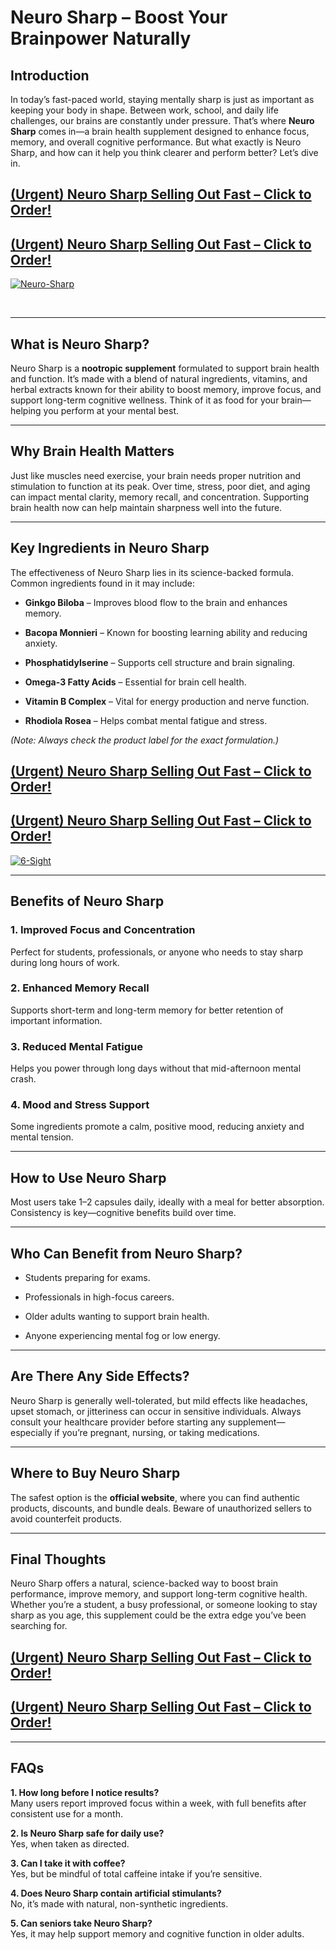 <h1 data-start="468" data-end="519"><strong data-start="470" data-end="519">Neuro Sharp &ndash; Boost Your Brainpower Naturally</strong></h1>
<h2 data-start="521" data-end="540"><strong data-start="524" data-end="540">Introduction</strong></h2>
<p data-start="541" data-end="975">In today&rsquo;s fast-paced world, staying mentally sharp is just as important as keeping your body in shape. Between work, school, and daily life challenges, our brains are constantly under pressure. That&rsquo;s where <strong data-start="749" data-end="764">Neuro Sharp</strong> comes in&mdash;a brain health supplement designed to enhance focus, memory, and overall cognitive performance. But what exactly is Neuro Sharp, and how can it help you think clearer and perform better? Let&rsquo;s dive in.</p>
<h2 data-start="541" data-end="975"><strong><a href="https://beastfitclub.com/get-neurosharp/">(Urgent) Neuro Sharp Selling Out Fast &ndash; Click to Order!</a></strong></h2>
<h2 data-start="541" data-end="975"><strong><a href="https://beastfitclub.com/get-neurosharp/">(Urgent) Neuro Sharp Selling Out Fast &ndash; Click to Order!</a></strong></h2>
<p><a href="https://beastfitclub.com/get-neurosharp//ZpBYp38N"><img src="https://i.ibb.co/Q3PC3ZNX/Neuro-Sharp.jpg" alt="Neuro-Sharp" border="0" /></a></p>
<p>&nbsp;</p>
<hr data-start="977" data-end="980" />
<h2 data-start="982" data-end="1009"><strong data-start="985" data-end="1009">What is Neuro Sharp?</strong></h2>
<p data-start="1010" data-end="1351">Neuro Sharp is a <strong data-start="1027" data-end="1051">nootropic supplement</strong> formulated to support brain health and function. It&rsquo;s made with a blend of natural ingredients, vitamins, and herbal extracts known for their ability to boost memory, improve focus, and support long-term cognitive wellness. Think of it as food for your brain&mdash;helping you perform at your mental best.</p>
<hr data-start="1353" data-end="1356" />
<h2 data-start="1358" data-end="1389"><strong data-start="1361" data-end="1389">Why Brain Health Matters</strong></h2>
<p data-start="1390" data-end="1676">Just like muscles need exercise, your brain needs proper nutrition and stimulation to function at its peak. Over time, stress, poor diet, and aging can impact mental clarity, memory recall, and concentration. Supporting brain health now can help maintain sharpness well into the future.</p>
<hr data-start="1678" data-end="1681" />
<h2 data-start="1683" data-end="1720"><strong data-start="1686" data-end="1720">Key Ingredients in Neuro Sharp</strong></h2>
<p data-start="1721" data-end="1833">The effectiveness of Neuro Sharp lies in its science-backed formula. Common ingredients found in it may include:</p>
<ul data-start="1835" data-end="2272">
<li data-start="1835" data-end="1912">
<p data-start="1837" data-end="1912"><strong data-start="1837" data-end="1854">Ginkgo Biloba</strong> &ndash; Improves blood flow to the brain and enhances memory.</p>
</li>
<li data-start="1913" data-end="1996">
<p data-start="1915" data-end="1996"><strong data-start="1915" data-end="1934">Bacopa Monnieri</strong> &ndash; Known for boosting learning ability and reducing anxiety.</p>
</li>
<li data-start="1997" data-end="2070">
<p data-start="1999" data-end="2070"><strong data-start="1999" data-end="2021">Phosphatidylserine</strong> &ndash; Supports cell structure and brain signaling.</p>
</li>
<li data-start="2071" data-end="2133">
<p data-start="2073" data-end="2133"><strong data-start="2073" data-end="2096">Omega-3 Fatty Acids</strong> &ndash; Essential for brain cell health.</p>
</li>
<li data-start="2134" data-end="2209">
<p data-start="2136" data-end="2209"><strong data-start="2136" data-end="2157">Vitamin B Complex</strong> &ndash; Vital for energy production and nerve function.</p>
</li>
<li data-start="2210" data-end="2272">
<p data-start="2212" data-end="2272"><strong data-start="2212" data-end="2230">Rhodiola Rosea</strong> &ndash; Helps combat mental fatigue and stress.</p>
</li>
</ul>
<p data-start="2274" data-end="2341"><em data-start="2274" data-end="2341">(Note: Always check the product label for the exact formulation.)</em></p>
<h2 data-start="541" data-end="975"><strong><a href="https://beastfitclub.com/get-neurosharp/">(Urgent) Neuro Sharp Selling Out Fast &ndash; Click to Order!</a></strong></h2>
<h2 data-start="541" data-end="975"><strong><a href="https://beastfitclub.com/get-neurosharp/">(Urgent) Neuro Sharp Selling Out Fast &ndash; Click to Order!</a></strong></h2>
<p><a href="https://beastfitclub.com/get-neurosharp//"><img src="https://i.ibb.co/ycQ7WS5z/6-Sight.webp" alt="6-Sight" border="0" /></a></p>
<hr data-start="2343" data-end="2346" />
<h2 data-start="2348" data-end="2378"><strong data-start="2351" data-end="2378">Benefits of Neuro Sharp</strong></h2>
<h3 data-start="2380" data-end="2423"><strong data-start="2384" data-end="2423">1. Improved Focus and Concentration</strong></h3>
<p data-start="2424" data-end="2521">Perfect for students, professionals, or anyone who needs to stay sharp during long hours of work.</p>
<h3 data-start="2523" data-end="2556"><strong data-start="2527" data-end="2556">2. Enhanced Memory Recall</strong></h3>
<p data-start="2557" data-end="2644">Supports short-term and long-term memory for better retention of important information.</p>
<h3 data-start="2646" data-end="2679"><strong data-start="2650" data-end="2679">3. Reduced Mental Fatigue</strong></h3>
<p data-start="2680" data-end="2754">Helps you power through long days without that mid-afternoon mental crash.</p>
<h3 data-start="2756" data-end="2790"><strong data-start="2760" data-end="2790">4. Mood and Stress Support</strong></h3>
<p data-start="2791" data-end="2875">Some ingredients promote a calm, positive mood, reducing anxiety and mental tension.</p>
<hr data-start="2877" data-end="2880" />
<h2 data-start="2882" data-end="2911"><strong data-start="2885" data-end="2911">How to Use Neuro Sharp</strong></h2>
<p data-start="2912" data-end="3045">Most users take 1&ndash;2 capsules daily, ideally with a meal for better absorption. Consistency is key&mdash;cognitive benefits build over time.</p>
<hr data-start="3047" data-end="3050" />
<h2 data-start="3052" data-end="3092"><strong data-start="3055" data-end="3092">Who Can Benefit from Neuro Sharp?</strong></h2>
<ul data-start="3093" data-end="3265">
<li data-start="3093" data-end="3126">
<p data-start="3095" data-end="3126">Students preparing for exams.</p>
</li>
<li data-start="3127" data-end="3167">
<p data-start="3129" data-end="3167">Professionals in high-focus careers.</p>
</li>
<li data-start="3168" data-end="3217">
<p data-start="3170" data-end="3217">Older adults wanting to support brain health.</p>
</li>
<li data-start="3218" data-end="3265">
<p data-start="3220" data-end="3265">Anyone experiencing mental fog or low energy.</p>
</li>
</ul>
<hr data-start="3267" data-end="3270" />
<h2 data-start="3272" data-end="3306"><strong data-start="3275" data-end="3306">Are There Any Side Effects?</strong></h2>
<p data-start="3307" data-end="3580">Neuro Sharp is generally well-tolerated, but mild effects like headaches, upset stomach, or jitteriness can occur in sensitive individuals. Always consult your healthcare provider before starting any supplement&mdash;especially if you&rsquo;re pregnant, nursing, or taking medications.</p>
<hr data-start="3582" data-end="3585" />
<h2 data-start="3587" data-end="3618"><strong data-start="3590" data-end="3618">Where to Buy Neuro Sharp</strong></h2>
<p data-start="3619" data-end="3795">The safest option is the <strong data-start="3644" data-end="3664">official website</strong>, where you can find authentic products, discounts, and bundle deals. Beware of unauthorized sellers to avoid counterfeit products.</p>
<hr data-start="3797" data-end="3800" />
<h2 data-start="3802" data-end="3823"><strong data-start="3805" data-end="3823">Final Thoughts</strong></h2>
<p data-start="3824" data-end="4115">Neuro Sharp offers a natural, science-backed way to boost brain performance, improve memory, and support long-term cognitive health. Whether you&rsquo;re a student, a busy professional, or someone looking to stay sharp as you age, this supplement could be the extra edge you&rsquo;ve been searching for.</p>
<h2 data-start="541" data-end="975"><strong><a href="https://beastfitclub.com/get-neurosharp/">(Urgent) Neuro Sharp Selling Out Fast &ndash; Click to Order!</a></strong></h2>
<h2 data-start="541" data-end="975"><strong><a href="https://beastfitclub.com/get-neurosharp/">(Urgent) Neuro Sharp Selling Out Fast &ndash; Click to Order!</a></strong></h2>
<hr data-start="4117" data-end="4120" />
<h2 data-start="4122" data-end="4133"><strong data-start="4125" data-end="4133">FAQs</strong></h2>
<p data-start="4135" data-end="4278"><strong data-start="4135" data-end="4175">1. How long before I notice results?</strong><br data-start="4175" data-end="4178" /> Many users report improved focus within a week, with full benefits after consistent use for a month.</p>
<p data-start="4280" data-end="4352"><strong data-start="4280" data-end="4321">2. Is Neuro Sharp safe for daily use?</strong><br data-start="4321" data-end="4324" /> Yes, when taken as directed.</p>
<p data-start="4354" data-end="4455"><strong data-start="4354" data-end="4387">3. Can I take it with coffee?</strong><br data-start="4387" data-end="4390" /> Yes, but be mindful of total caffeine intake if you&rsquo;re sensitive.</p>
<p data-start="4457" data-end="4568"><strong data-start="4457" data-end="4511">4. Does Neuro Sharp contain artificial stimulants?</strong><br data-start="4511" data-end="4514" /> No, it&rsquo;s made with natural, non-synthetic ingredients.</p>
<p data-start="4570" data-end="4680"><strong data-start="4570" data-end="4606">5. Can seniors take Neuro Sharp?</strong><br data-start="4606" data-end="4609" /> Yes, it may help support memory and cognitive function in older adults.</p>

